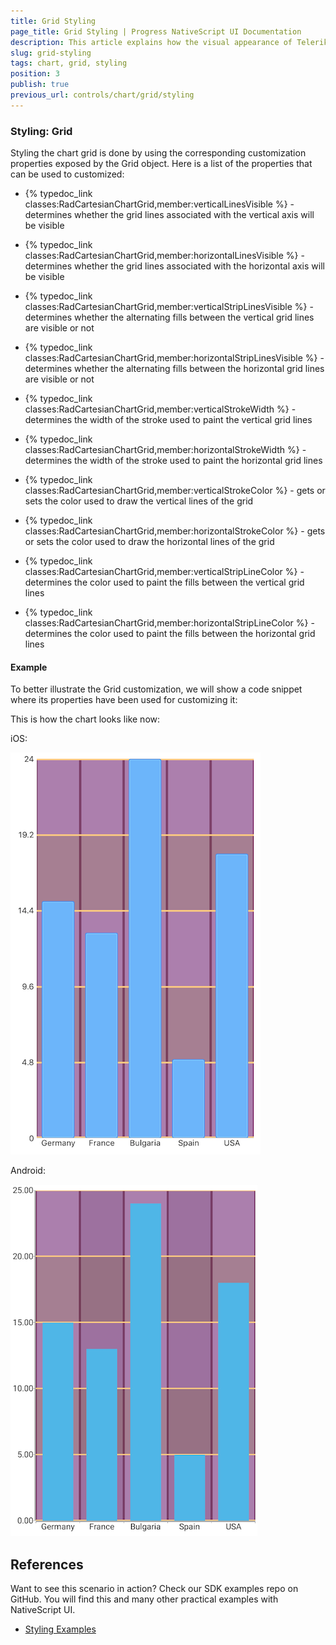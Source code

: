 ```yaml
---
title: Grid Styling
page_title: Grid Styling | Progress NativeScript UI Documentation
description: This article explains how the visual appearance of Telerik Chart's grid for NativeScript can be customized.
slug: grid-styling
tags: chart, grid, styling
position: 3
publish: true
previous_url: controls/chart/grid/styling
---
```


### Styling: Grid

Styling the chart grid is done by using the corresponding customization properties exposed by the Grid object. Here is a list of the properties that can be used to customized:

- {% typedoc_link classes:RadCartesianChartGrid,member:verticalLinesVisible %} - determines whether the grid lines associated with the vertical axis will be visible
- {% typedoc_link classes:RadCartesianChartGrid,member:horizontalLinesVisible %} - determines whether the grid lines associated with the horizontal axis will be visible

- {% typedoc_link classes:RadCartesianChartGrid,member:verticalStripLinesVisible %} - determines whether the alternating fills between the vertical grid lines are visible or not
- {% typedoc_link classes:RadCartesianChartGrid,member:horizontalStripLinesVisible %} - determines whether the alternating fills between the horizontal grid lines are visible or not

- {% typedoc_link classes:RadCartesianChartGrid,member:verticalStrokeWidth %} - determines the width of the stroke used to paint the vertical grid lines
- {% typedoc_link classes:RadCartesianChartGrid,member:horizontalStrokeWidth %} - determines the width of the stroke used to paint the horizontal grid lines

- {% typedoc_link classes:RadCartesianChartGrid,member:verticalStrokeColor %} - gets or sets the color used to draw the vertical lines of the grid
- {% typedoc_link classes:RadCartesianChartGrid,member:horizontalStrokeColor %} - gets or sets the color used to draw the horizontal lines of the grid

- {% typedoc_link classes:RadCartesianChartGrid,member:verticalStripLineColor %} - determines the color used to paint the fills between the vertical grid lines
- {% typedoc_link classes:RadCartesianChartGrid,member:horizontalStripLineColor %} - determines the color used to paint the fills between the horizontal grid lines

#### Example

To better illustrate the Grid customization, we will show a code snippet where its properties have been used for customizing it:

<snippet id='grid-styling'/>

This is how the chart looks like now:

iOS:

![Axis styling](../../../img/ns_ui/grid_styling_ios.png "iOS")

Android:

![Axis styling](../../../img/ns_ui/grid_styling_android.png "Android") 

## References
Want to see this scenario in action?
Check our SDK examples repo on GitHub. You will find this and many other practical examples with NativeScript UI.

* [Styling Examples](https://github.com/telerik/nativescript-ui-samples/tree/master/chart/app/examples/styling)
